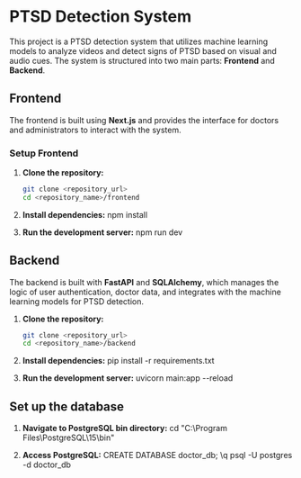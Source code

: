 # PTSD Detection System

This project is a PTSD detection system that utilizes machine learning models to analyze videos and detect signs of PTSD based on visual and audio cues. The system is structured into two main parts: **Frontend** and **Backend**.

## Frontend

The frontend is built using **Next.js** and provides the interface for doctors and administrators to interact with the system. 

### Setup Frontend

1. **Clone the repository:**

   ```bash
   git clone <repository_url>
   cd <repository_name>/frontend

2. **Install dependencies:**
    npm install

3. **Run the development server:**
    npm run dev


## Backend

The backend is built with **FastAPI** and **SQLAlchemy**, which manages the logic of user authentication, doctor data, and integrates with the machine learning models for PTSD detection.


1. **Clone the repository:**

   ```bash
   git clone <repository_url>
   cd <repository_name>/backend

2. **Install dependencies:**
    pip install -r requirements.txt

3. **Run the development server:**
    uvicorn main:app --reload

## Set up the database

1. **Navigate to PostgreSQL bin directory:**
    cd "C:\Program Files\PostgreSQL\15\bin"

2. **Access PostgreSQL:**
    CREATE DATABASE doctor_db;
    \q
    psql -U postgres -d doctor_db